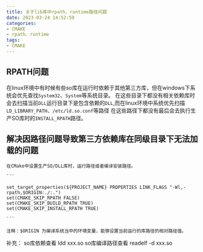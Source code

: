 ```yaml
---
title: 关于lib库中rpath、runtime路径问题
date: 2023-03-24 14:52:59
categories:
- CMAKE
- rpath、runtime
tags:
- CMAKE
---
```




## RPATH问题  

在linux环境中有时候有些so库在运行时依赖于其他第三方库，但在windows下系统会优先查找`System32`、`System`等系统目录。
在这些目录下都没有相关依赖库时会去扫描当前`DLL`运行目录下是包含依赖的`DLL`,而在linux环境中系统优先扫描`LD_LIBRARY_PATH`、`/etc/ld.so.conf`等路径
在这些路径下都没有最后会去执行生产SO库时的`INSTALL_RPATH`路径。



## 解决因路径问题导致第三方依赖库在同级目录下无法加载的问题
    在CMake中设置生产SO/DLL库时，运行路径或者编译安装路径。

    ```
    
    set_target_properties(${PROJECT_NAME} PROPERTIES LINK_FLAGS "-Wl,-rpath,$ORIGIN:./:.")
    set(CMAKE_SKIP_RPATH FALSE)
    set(CMAKE_SKIP_BUILD_RPATH TRUE)
    set(CMAKE_SKIP_INSTALL_RPATH TRUE)

    ```  

    注释：$ORIGIN 为编译系统当中的环境变量，能够设置当前运行的库路径的相对路径值。


补充：
so库依赖查看 ldd xxx.so
so库编译路径查看 readelf -d  xxx.so